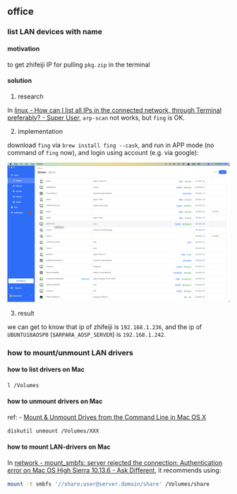 
## office

### list LAN devices with name

#### motivation

to get zhifeiji IP for pulling `pkg.zip` in the terminal

#### solution

1. research

In [linux - How can I list all IPs in the connected network, through Terminal preferably? - Super User](https://superuser.com/questions/261818/how-can-i-list-all-ips-in-the-connected-network-through-terminal-preferably), `arp-scan` not works, but `fing` is OK.

2. implementation

download `fing` via `brew install fing --cask`, and run in APP mode (no command of `fing` now), and login using account (e.g. via google):

![picture 1](.imgs/S01_manage-1662690835516-88191fdc3a252ace479e9d1993974050ad3b0e509527cfb04786c4bfb47f489b.png)  

3. result

we can get to know that ip of zhifeiji is `192.168.1.236`, and the ip of `UBUNTU18AOSP0` (`$ARPARA_AOSP_SERVER`) is `192.168.1.242`.

### how to mount/unmount LAN drivers

#### how to list drivers on Mac

```sh
l /Volumes
```

#### how to unmount drivers on Mac

ref: - [Mount & Unmount Drives from the Command Line in Mac OS X](https://osxdaily.com/2013/05/13/mount-unmount-drives-from-the-command-line-in-mac-os-x/)

```sh
diskutil unmount /Volumes/XXX
```

#### how to mount LAN-drivers on Mac

In [network - mount_smbfs: server rejected the connection: Authentication error on Mac OS High Sierra 10.13.6 - Ask Different](https://apple.stackexchange.com/questions/341631/mount-smbfs-server-rejected-the-connection-authentication-error-on-mac-os-high), it recommends using:

```sh
mount -t smbfs '//share;user@server.domain/share' /Volumes/share
```

```